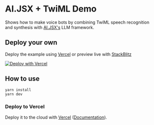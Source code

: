 # AI.JSX + TwiML Demo

Shows how to make voice bots by combining TwiML speech recognition and synthesis with [AI.JSX's](https://github.com/fixie-ai/ai-jsx) LLM framework.

## Deploy your own

Deploy the example using [Vercel](https://vercel.com?utm_source=github) or preview live with [StackBlitz](https://stackblitz.com/github/fixie-ai/twilai/tree/canary)

[![Deploy with Vercel](https://vercel.com/button)](https://vercel.com/new/clone?repository-url=https://github.com/fixie-ai/twilai&project-name=twilai&repository-name=twilai)

## How to use

```bash
yarn install
yarn dev
```

### Deploy to Vercel

Deploy it to the cloud with [Vercel](https://vercel.com/new?utm_source=github) ([Documentation](https://nextjs.org/docs/deployment)).
